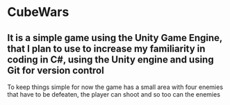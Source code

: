 # CubeWars

It is a simple game using the Unity Game Engine, that I plan to use to increase my familiarity in coding in C#, using the Unity engine and using Git for version control
--------------------
To keep things simple for now the game has a small area with four enemies that have to be defeaten, the player can shoot and so too can the enemies

